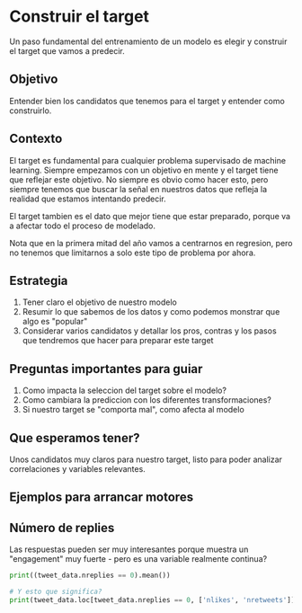 # Construir el target
Un paso fundamental del entrenamiento de un modelo es elegir y construir el target que vamos a predecir.

## Objetivo
Entender bien los candidatos que tenemos para el target y entender como construirlo.

## Contexto
El target es fundamental para cualquier problema supervisado de machine learning. Siempre empezamos con un objetivo en mente y el target tiene que reflejar este objetivo. No siempre es obvio como hacer esto, pero siempre tenemos que buscar la señal en nuestros datos que refleja la realidad que estamos intentando predecir.

El target tambien es el dato que mejor tiene que estar preparado, porque va a afectar todo el proceso de modelado.

Nota que en la primera mitad del año vamos a centrarnos en regresion, pero no tenemos que limitarnos a solo este tipo de problema por ahora.

## Estrategia

1. Tener claro el objetivo de nuestro modelo
2. Resumir lo que sabemos de los datos y como podemos monstrar que algo es "popular"
3. Considerar varios candidatos y detallar los pros, contras y los pasos que tendremos que hacer para preparar este target 


## Preguntas importantes para guiar

1. Como impacta la seleccion del target sobre el modelo? 
2. Como cambiara la prediccion con los diferentes transformaciones?
3. Si nuestro target se "comporta mal", como afecta al modelo

## Que esperamos tener?
Unos candidatos muy claros para nuestro target, listo para poder analizar correlaciones y variables relevantes.

## Ejemplos para arrancar motores

## Número de replies
Las respuestas pueden ser muy interesantes porque muestra un "engagement" muy fuerte - pero es una variable realmente continua?

```python
print((tweet_data.nreplies == 0).mean())

# Y esto que significa?
print(tweet_data.loc[tweet_data.nreplies == 0, ['nlikes', 'nretweets']].describe())
```